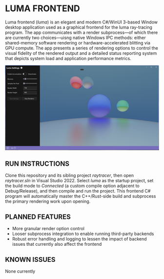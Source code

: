 # LUMA FRONTEND
Luma frontend (_luma_) is an elegant and modern C#/WinUI 3-based Window desktop application used as a graphical frontend for the luma ray-tracing program. The app communicates with a render subprocess—of which there are currently two choices—uisng native Windows IPC methods: either shared-memory software rendering or hardware-accelerated blitting via GPU compute. The app presents a series of rendering options to control the visual fidelity of the rendered output and a detailed status reporting system that depicts system load and application performance metrics.

![Luma Frontend Example Output Image](/example.png)

## RUN INSTRUCTIONS
Clone this repository and its sibling project _raytracer_, then open _raytracer.sln_ in Visual Studio 2022. Select _luma_ as the startup project, set the build mode to _Connected_ (a custom compile option adjacent to Debug/Release), and then compile and run the project. This frontend C# program will automatically master the C++/Rust-side build and subprocess the primary rendering work upon opening.

## PLANNED FEATURES
- More granular render option control
- Looser subprocess integration to enable running third-party backends
- Robust error handling and logging to lessen the impact of backend issues that currently also affect the frontend

## KNOWN ISSUES
None currently

